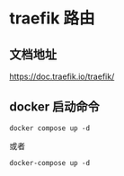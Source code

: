 # traefik 路由
## 文档地址
  https://doc.traefik.io/traefik/

## docker 启动命令
```
docker compose up -d 
```
或者
```
docker-compose up -d
```


